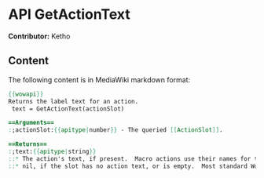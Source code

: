 # API GetActionText

**Contributor:** Ketho

## Content

The following content is in MediaWiki markdown format:

```mediawiki
{{wowapi}}
Returns the label text for an action.
 text = GetActionText(actionSlot)

==Arguments==
:;actionSlot:{{apitype|number}} - The queried [[ActionSlot]].

==Returns==
:;text:{{apitype|string}}
::* The action's text, if present.  Macro actions use their names for their action text.
::* nil, if the slot has no action text, or is empty.  Most standard WoW action icons don't have action text.
```